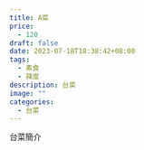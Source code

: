 ```yaml
---
title: A菜
price:
  - 120
draft: false
date: 2023-07-18T18:38:42+08:00
tags:
  - 素食
  - 辣度
description: 台菜
image: ""
categories:
  - 台菜
---
```


台菜簡介
